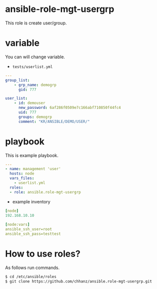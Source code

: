 # ansible-role-mgt-usergrp
This role is create user/group.   

# variable
You can will change variable.
   
* `tests/userlist.yml`   
```yaml
---
group_list:
    - grp_name: demogrp
      gid: 777

user_list:
    - id: demouser
      new_password: 6af286f0509e7c166abf710850f44fc4
      uid: 777
      groups: demogrp
      comment: "KR/ANSIBLE/DEMO/USER/"
```
   
# playbook
This is example playbook.   
```yaml
---
- name: management 'user'
  hosts: node
  vars_files:
    - userlist.yml
  roles:
  - role: ansible.role-mgt-usergrp
```
   
* example inventory   
```yaml
[node]
192.168.10.10
   
[node:vars]
ansible_ssh_user=root
ansible_ssh_pass=testtest
```
   
# How to use roles?
As follows run commands.

```bash
$ cd /etc/ansible/roles
$ git clone https://github.com/chhanz/ansible.role-mgt-usergrp.git
